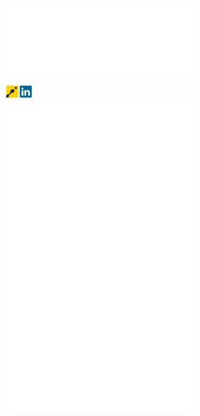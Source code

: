 [![42 Profile Card](https://github.com/nforay/nforay/blob/img/badge.svg?raw=true)](https://github.com/nforay?tab=repositories)

[<img src="https://github.com/nforay/nforay/blob/img/codingame.svg?raw=true" width="32" alt="CodinGame">](https://www.codingame.com/profile/744ea70e66b19f05bb1f0e55300077a93293673) 
[<img src="https://github.com/nforay/nforay/blob/img/linkedin.svg?raw=true" width="32" alt="LinkedIn">](https://www.linkedin.com/in/nicolasforay/)

![Metrics](https://github.com/nforay/nforay/blob/main/github-metrics.svg)
